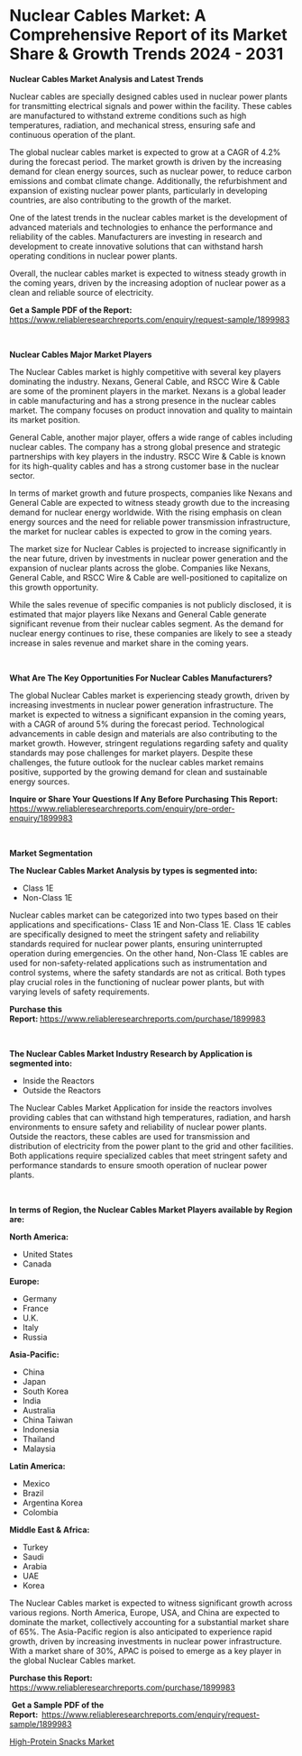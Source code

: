 <p><h1>Nuclear Cables Market: A Comprehensive Report of its Market Share & Growth Trends 2024 - 2031</h1></p><p><strong>Nuclear Cables Market Analysis and Latest Trends</strong></p>
<p><p>Nuclear cables are specially designed cables used in nuclear power plants for transmitting electrical signals and power within the facility. These cables are manufactured to withstand extreme conditions such as high temperatures, radiation, and mechanical stress, ensuring safe and continuous operation of the plant.</p><p>The global nuclear cables market is expected to grow at a CAGR of 4.2% during the forecast period. The market growth is driven by the increasing demand for clean energy sources, such as nuclear power, to reduce carbon emissions and combat climate change. Additionally, the refurbishment and expansion of existing nuclear power plants, particularly in developing countries, are also contributing to the growth of the market.</p><p>One of the latest trends in the nuclear cables market is the development of advanced materials and technologies to enhance the performance and reliability of the cables. Manufacturers are investing in research and development to create innovative solutions that can withstand harsh operating conditions in nuclear power plants.</p><p>Overall, the nuclear cables market is expected to witness steady growth in the coming years, driven by the increasing adoption of nuclear power as a clean and reliable source of electricity.</p></p>
<p><strong>Get a Sample PDF of the Report:&nbsp;</strong> <a href="https://www.reliableresearchreports.com/enquiry/request-sample/1899983">https://www.reliableresearchreports.com/enquiry/request-sample/1899983</a></p>
<p>&nbsp;</p>
<p><strong>Nuclear Cables Major Market Players</strong></p>
<p><p>The Nuclear Cables market is highly competitive with several key players dominating the industry. Nexans, General Cable, and RSCC Wire & Cable are some of the prominent players in the market. Nexans is a global leader in cable manufacturing and has a strong presence in the nuclear cables market. The company focuses on product innovation and quality to maintain its market position.</p><p>General Cable, another major player, offers a wide range of cables including nuclear cables. The company has a strong global presence and strategic partnerships with key players in the industry. RSCC Wire & Cable is known for its high-quality cables and has a strong customer base in the nuclear sector.</p><p>In terms of market growth and future prospects, companies like Nexans and General Cable are expected to witness steady growth due to the increasing demand for nuclear energy worldwide. With the rising emphasis on clean energy sources and the need for reliable power transmission infrastructure, the market for nuclear cables is expected to grow in the coming years.</p><p>The market size for Nuclear Cables is projected to increase significantly in the near future, driven by investments in nuclear power generation and the expansion of nuclear plants across the globe. Companies like Nexans, General Cable, and RSCC Wire & Cable are well-positioned to capitalize on this growth opportunity.</p><p>While the sales revenue of specific companies is not publicly disclosed, it is estimated that major players like Nexans and General Cable generate significant revenue from their nuclear cables segment. As the demand for nuclear energy continues to rise, these companies are likely to see a steady increase in sales revenue and market share in the coming years.</p></p>
<p>&nbsp;</p>
<p><strong>What Are The Key Opportunities For Nuclear Cables Manufacturers?</strong></p>
<p><p>The global Nuclear Cables market is experiencing steady growth, driven by increasing investments in nuclear power generation infrastructure. The market is expected to witness a significant expansion in the coming years, with a CAGR of around 5% during the forecast period. Technological advancements in cable design and materials are also contributing to the market growth. However, stringent regulations regarding safety and quality standards may pose challenges for market players. Despite these challenges, the future outlook for the nuclear cables market remains positive, supported by the growing demand for clean and sustainable energy sources.</p></p>
<p><strong>Inquire or Share Your Questions If Any Before Purchasing This Report:</strong> <a href="https://www.reliableresearchreports.com/enquiry/pre-order-enquiry/1899983">https://www.reliableresearchreports.com/enquiry/pre-order-enquiry/1899983</a></p>
<p>&nbsp;</p>
<p><strong>Market Segmentation</strong></p>
<p><strong>The Nuclear Cables Market Analysis by types is segmented into:</strong></p>
<p><ul><li>Class 1E</li><li>Non-Class 1E</li></ul></p>
<p><p>Nuclear cables market can be categorized into two types based on their applications and specifications- Class 1E and Non-Class 1E. Class 1E cables are specifically designed to meet the stringent safety and reliability standards required for nuclear power plants, ensuring uninterrupted operation during emergencies. On the other hand, Non-Class 1E cables are used for non-safety-related applications such as instrumentation and control systems, where the safety standards are not as critical. Both types play crucial roles in the functioning of nuclear power plants, but with varying levels of safety requirements.</p></p>
<p><strong>Purchase this Report:&nbsp;</strong><a href="https://www.reliableresearchreports.com/purchase/1899983">https://www.reliableresearchreports.com/purchase/1899983</a></p>
<p>&nbsp;</p>
<p><strong>The Nuclear Cables Market Industry Research by Application is segmented into:</strong></p>
<p><ul><li>Inside the Reactors</li><li>Outside the Reactors</li></ul></p>
<p><p>The Nuclear Cables Market Application for inside the reactors involves providing cables that can withstand high temperatures, radiation, and harsh environments to ensure safety and reliability of nuclear power plants. Outside the reactors, these cables are used for transmission and distribution of electricity from the power plant to the grid and other facilities. Both applications require specialized cables that meet stringent safety and performance standards to ensure smooth operation of nuclear power plants.</p></p>
<p>&nbsp;</p>
<p><strong>In terms of Region, the Nuclear Cables Market Players available by Region are:</strong></p>
<p>
    <p> <strong> North America: </strong>
        <ul>
            <li>United States</li>
            <li>Canada</li>
        </ul>
        </p> 
    <p> <strong> Europe: </strong>
        <ul>
            <li>Germany</li>
            <li>France</li>
            <li>U.K.</li>
            <li>Italy</li>
            <li>Russia</li>
        </ul>
        </p> 
    <p> <strong> Asia-Pacific: </strong>
        <ul>
            <li>China</li>
            <li>Japan</li>
            <li>South Korea</li>
            <li>India</li>
            <li>Australia</li>
            <li>China Taiwan</li>
            <li>Indonesia</li>
            <li>Thailand</li>
            <li>Malaysia</li>
        </ul>
        </p> 
    <p> <strong> Latin America: </strong>
        <ul>
            <li>Mexico</li>
            <li>Brazil</li>
            <li>Argentina Korea</li>
            <li>Colombia</li>
        </ul>
        </p> 
    <p> <strong> Middle East & Africa: </strong>
        <ul>
            <li>Turkey</li>
            <li>Saudi</li>
            <li>Arabia</li>
            <li>UAE</li>
            <li>Korea</li>
        </ul>
    </p>
    </p>
<p><p>The Nuclear Cables market is expected to witness significant growth across various regions. North America, Europe, USA, and China are expected to dominate the market, collectively accounting for a substantial market share of 65%. The Asia-Pacific region is also anticipated to experience rapid growth, driven by increasing investments in nuclear power infrastructure. With a market share of 30%, APAC is poised to emerge as a key player in the global Nuclear Cables market.</p></p>
<p><strong>Purchase this Report: </strong><a href="https://www.reliableresearchreports.com/purchase/1899983">https://www.reliableresearchreports.com/purchase/1899983</a></p>
<p>&nbsp;<strong>Get a Sample PDF of the Report:&nbsp;&nbsp;</strong><a href="https://www.reliableresearchreports.com/enquiry/request-sample/1899983">https://www.reliableresearchreports.com/enquiry/request-sample/1899983</a></p>
<p><strong></strong></p>
<p><p><a href="https://chivalrous-flock-a86.notion.site/High-Protein-Snacks-Market-Size-Market-Share-and-Global-Market-Analysis-Report-2024-2031-3a0e524b6515406ca9272858916cf51b">High-Protein Snacks Market</a></p></p>